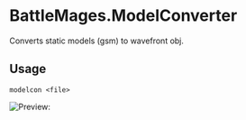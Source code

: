 # BattleMages.ModelConverter
Converts static models (gsm) to wavefront obj.

## Usage

`modelcon <file>`

![Preview:](https://raw.githubusercontent.com/ermaccer/BattleMages.ModelConverter/master/test.png)

